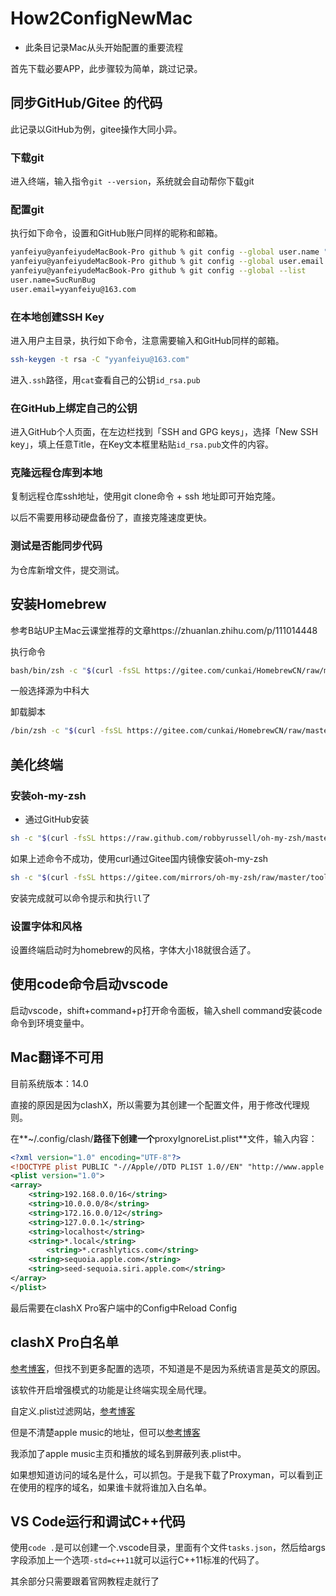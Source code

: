 # How2ConfigNewMac

- 此条目记录Mac从头开始配置的重要流程

首先下载必要APP，此步骤较为简单，跳过记录。

## 同步GitHub/Gitee 的代码

此记录以GitHub为例，gitee操作大同小异。

### 下载git

进入终端，输入指令`git --version`，系统就会自动帮你下载git

### 配置git

执行如下命令，设置和GitHub账户同样的昵称和邮箱。

```bash
yanfeiyu@yanfeiyudeMacBook-Pro github % git config --global user.name "SucRunBug"
yanfeiyu@yanfeiyudeMacBook-Pro github % git config --global user.email "yyanfeiyu@163.com"
yanfeiyu@yanfeiyudeMacBook-Pro github % git config --global --list
user.name=SucRunBug
user.email=yyanfeiyu@163.com
```

### 在本地创建SSH Key

进入用户主目录，执行如下命令，注意需要输入和GitHub同样的邮箱。

```bash
ssh-keygen -t rsa -C "yyanfeiyu@163.com"
```

进入`.ssh`路径，用`cat`查看自己的公钥`id_rsa.pub`

### 在GitHub上绑定自己的公钥

进入GitHub个人页面，在左边栏找到「SSH and GPG keys」，选择「New SSH key」，填上任意Title，在Key文本框里粘贴`id_rsa.pub`文件的内容。

### 克隆远程仓库到本地

复制远程仓库ssh地址，使用git clone命令 + ssh 地址即可开始克隆。

以后不需要用移动硬盘备份了，直接克隆速度更快。

### 测试是否能同步代码

为仓库新增文件，提交测试。



## 安装Homebrew

参考B站UP主Mac云课堂推荐的文章https://zhuanlan.zhihu.com/p/111014448

执行命令

```bash
bash/bin/zsh -c "$(curl -fsSL https://gitee.com/cunkai/HomebrewCN/raw/master/Homebrew.sh)"
```

一般选择源为中科大

卸载脚本

```bash
/bin/zsh -c "$(curl -fsSL https://gitee.com/cunkai/HomebrewCN/raw/master/HomebrewUninstall.sh)"
```



## 美化终端

### 安装oh-my-zsh

- 通过GitHub安装

```bash
sh -c "$(curl -fsSL https://raw.github.com/robbyrussell/oh-my-zsh/master/tools/install.sh)"
```

如果上述命令不成功，使用curl通过Gitee国内镜像安装oh-my-zsh

```bash
sh -c "$(curl -fsSL https://gitee.com/mirrors/oh-my-zsh/raw/master/tools/install.sh)"
```

安装完成就可以命令提示和执行`ll`了

### 设置字体和风格

设置终端启动时为homebrew的风格，字体大小18就很合适了。

## 使用code命令启动vscode

启动vscode，shift+command+p打开命令面板，输入shell command安装code命令到环境变量中。

## Mac翻译不可用

目前系统版本：14.0

直接的原因是因为clashX，所以需要为其创建一个配置文件，用于修改代理规则。

在**~/.config/clash/**路径下创建一个**proxyIgnoreList.plist**文件，输入内容：

```xml
<?xml version="1.0" encoding="UTF-8"?>
<!DOCTYPE plist PUBLIC "-//Apple//DTD PLIST 1.0//EN" "http://www.apple.com/DTDs/PropertyList-1.0.dtd">
<plist version="1.0">
<array>
	<string>192.168.0.0/16</string>
	<string>10.0.0.0/8</string>
	<string>172.16.0.0/12</string>
	<string>127.0.0.1</string>
	<string>localhost</string>
	<string>*.local</string>
        <string>*.crashlytics.com</string>
	<string>sequoia.apple.com</string>
	<string>seed-sequoia.siri.apple.com</string>
</array>
</plist>
```

最后需要在clashX Pro客户端中的Config中Reload Config

## clashX Pro白名单

[参考博客](https://penghh.fun/2023/01/30/2023-1-30-clashx/)，但找不到更多配置的选项，不知道是不是因为系统语言是英文的原因。

该软件开启增强模式的功能是让终端实现全局代理。

自定义.plist过滤网站，[参考博客](https://www.shiqidu.com/d/1023)

但是不清楚apple music的地址，但可以[参考博客](https://blog.butanediol.me/2020/05/07/提升国内-Apple-Music-体验的代理规则/)

我添加了apple music主页和播放的域名到屏蔽列表.plist中。

如果想知道访问的域名是什么，可以抓包。于是我下载了Proxyman，可以看到正在使用的程序的域名，如果谁卡就将谁加入白名单。

## VS Code运行和调试C++代码

使用`code .`是可以创建一个.vscode目录，里面有个文件`tasks.json`，然后给args字段添加上一个选项`-std=c++11`就可以运行C++11标准的代码了。

其余部分只需要跟着官网教程走就行了